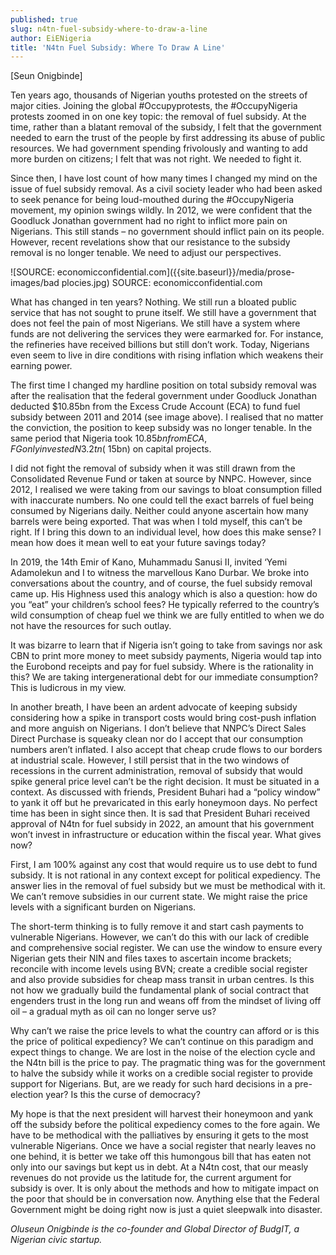 ```yaml
---
published: true
slug: n4tn-fuel-subsidy-where-to-draw-a-line
author: EiENigeria
title: 'N4tn Fuel Subsidy: Where To Draw A Line'
---
```

 [Seun Onigbinde]

Ten years ago, thousands of Nigerian youths protested on the streets of major cities. Joining the global #Occupyprotests, the #OccupyNigeria protests zoomed in on one key topic: the removal of fuel subsidy. At the time, rather than a blatant removal of the subsidy, I felt that the government needed to earn the trust of the people by first addressing its abuse of public resources. We had government spending frivolously and wanting to add more burden on citizens; I felt that was not right. We needed to fight it.

Since then, I have lost count of how many times I changed my mind on the issue of fuel subsidy removal. As a civil society leader who had been asked to seek penance for being loud-mouthed during the #OccupyNigeria movement, my opinion swings wildly. In 2012, we were confident that the Goodluck Jonathan government had no right to inflict more pain on Nigerians. This still stands – no government should inflict pain on its people. However, recent revelations show that our resistance to the subsidy removal is no longer tenable. We need to adjust our perspectives.


![SOURCE: economicconfidential.com]({{site.baseurl}}/media/prose-images/bad plocies.jpg)
SOURCE: economicconfidential.com

What has changed in ten years? Nothing. We still run a bloated public service that has not sought to prune itself. We still have a government that does not feel the pain of most Nigerians. We still have a system where funds are not delivering the services they were earmarked for. For instance, the refineries have received billions but still don’t work. Today, Nigerians even seem to live in dire conditions with rising inflation which weakens their earning power.

The first time I changed my hardline position on total subsidy removal was after the realisation that the federal government under Goodluck Jonathan deducted $10.85bn from the Excess Crude Account (ECA) to fund fuel subsidy between 2011 and 2014 (see image above). I realised that no matter the conviction, the position to keep subsidy was no longer tenable. In the same period that Nigeria took $10.85bn from ECA, FG only invested N3.2tn (~$15bn) on capital projects.

I did not fight the removal of subsidy when it was still drawn from the Consolidated Revenue Fund or taken at source by NNPC. However, since 2012, I realised we were taking from our savings to bloat consumption filled with inaccurate numbers. No one could tell the exact barrels of fuel being consumed by Nigerians daily. Neither could anyone ascertain how many barrels were being exported. That was when I told myself, this can’t be right. If I bring this down to an individual level, how does this make sense? I mean how does it mean well to eat your future savings today?

In 2019, the 14th Emir of Kano, Muhammadu Sanusi II, invited ‘Yemi Adamolekun and I to witness the marvellous Kano Durbar. We broke into conversations about the country, and of course, the fuel subsidy removal came up. His Highness used this analogy which is also a question: how do you “eat” your children’s school fees? He typically referred to the country’s wild consumption of cheap fuel we think we are fully entitled to when we do not have the resources for such outlay.

It was bizarre to learn that if Nigeria isn’t going to take from savings nor ask CBN to print more money to meet subsidy payments, Nigeria would tap into the Eurobond receipts and pay for fuel subsidy. Where is the rationality in this? We are taking intergenerational debt for our immediate consumption? This is ludicrous in my view.

In another breath, I have been an ardent advocate of keeping subsidy considering how a spike in transport costs would bring cost-push inflation and more anguish on Nigerians. I don’t believe that NNPC’s Direct Sales Direct Purchase is squeaky clean nor do I accept that our consumption numbers aren’t inflated. I also accept that cheap crude flows to our borders at industrial scale. However, I still persist that in the two windows of recessions in the current administration, removal of subsidy that would spike general price level can’t be the right decision. It must be situated in a context. As discussed with friends, President Buhari had a “policy window” to yank it off but he prevaricated in this early honeymoon days. No perfect time has been in sight since then. It is sad that President Buhari received approval of N4tn for fuel subsidy in 2022, an amount that his government won’t invest in infrastructure or education within the fiscal year. What gives now?

First, I am 100% against any cost that would require us to use debt to fund subsidy. It is not rational in any context except for political expediency. The answer lies in the removal of fuel subsidy but we must be methodical with it. We can’t remove subsidies in our current state. We might raise the price levels with a significant burden on Nigerians.

The short-term thinking is to fully remove it and start cash payments to vulnerable Nigerians. However, we can’t do this with our lack of credible and comprehensive social register. We can use the window to ensure every Nigerian gets their NIN and files taxes to ascertain income brackets; reconcile with income levels using BVN; create a credible social register and also provide subsidies for cheap mass transit in urban centres. Is this not how we gradually build the fundamental plank of social contract that engenders trust in the long run and weans off from the mindset of living off oil – a gradual myth as oil can no longer serve us?

Why can’t we raise the price levels to what the country can afford or is this the price of political expediency? We can’t continue on this paradigm and expect things to change. We are lost in the noise of the election cycle and the N4tn bill is the price to pay. The pragmatic thing was for the government to halve the subsidy while it works on a credible social register to provide support for Nigerians. But, are we ready for such hard decisions in a pre-election year? Is this the curse of democracy?

My hope is that the next president will harvest their honeymoon and yank off the subsidy before the political expediency comes to the fore again. We have to be methodical with the palliatives by ensuring it gets to the most vulnerable Nigerians.
Once we have a social register that nearly leaves no one behind, it is better we take off this humongous bill that has eaten not only into our savings but kept us in debt. At a N4tn cost, that our measly revenues do not provide us the latitude for, the current argument for subsidy is over.
It is only about the methods and how to mitigate impact on the poor that should be in conversation now. Anything else that the Federal Government might be doing right now is just a quiet sleepwalk into disaster.

_Oluseun Onigbinde is the co-founder and Global Director of BudgIT, a Nigerian civic startup._
